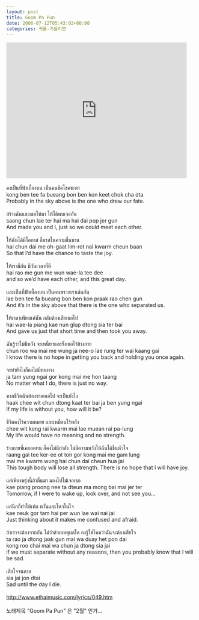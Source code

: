 ```yaml
---
layout: post
title: Goom Pa Pun
date: 2006-07-12T05:43:02+00:00
categories: 귀를-기울이면
---
```

<iframe width="480" height="360" src="http://www.youtube.com/embed/OZkiZ3NbJEI" frameborder="0" allowfullscreen></iframe><br />
<div class="box"><br />
คงเป็นที่ฟ้าเบื้องบน เป็นคนขีดโชคชะตา<br />
kong ben tee fa bueang bon ben kon keet chok cha dta<br />
Probably in the sky above is the one who drew our fate.<br />
<br />สร้างฉันและเธอให้มา ให้ได้พบเจอกัน<br />
saang chun lae ter hai ma hai dai pop jer gun<br />
And made you and I, just so we could meet each other.<br />
<br />ให้ฉันได้มีโอกาส ลิ้มรสในความชื่นบาน<br />
hai chun dai me oh-gaat lim-rot nai kwarm cheun baan<br />
So that I’d have the chance to taste the joy.<br />
<br />ให้เรามีกัน มีวันเวลาที่ดี<br />
hai rao me gun me wun wae-la tee dee<br />
and so we’d have each other, and this great day.<br />
<br />และเป็นที่ฟ้าเบื้องบน เป็นคนพรากเราเช่นกัน<br />
lae ben tee fa bueang bon ben kon praak rao chen gun<br />
And it’s in the sky above that there is the one who separated us.<br />
<br />ให้เวลาเพียงแค่นั้น กลับต้องเสียเธอไป<br />
hai wae-la piang kae nun glup dtong sia ter bai<br />
And gave us just that short time and then took you away.<br />
<br />ฉันรู้ว่าไม่มีหวัง จะเหนี่ยวและรั้งเธอไว้ข้างกาย<br />
chun roo wa mai me wung ja nee-o lae rung ter wai kaang gai<br />
I know there is no hope in getting you back and holding you once again.<br />
<br />จะทำยังไงก็คงไม่มีหนทาง<br />
ja tam yung ngai gor kong mai me hon taang<br />
No matter what I do, there is just no way.<br />
<br />หากชีวิตฉันต้องขาดเธอไป จะเป็นยังไง<br />
haak chee wit chun dtong kaat ter bai ja ben yung ngai<br />
If my life is without you, how will it be?<br />
<br />ชีวิตคงไร้ความหมาย และเหมือนไร้พลัง<br />
chee wit kong rai kwarm mai lae muean rai pa-lung<br />
My life would have no meaning and no strength.<br />
<br />ร่างกายที่เคยอดทน ก็คงไม่มีกำลัง ไม่มีความหวังให้ฉันได้ชื่นหัวใจ<br />
raang gai tee ker-ee ot ton gor kong mai me gam lung<br />
mai me kwarm wung hai chun dai cheun hua jai<br />
This tough body will lose all strength. There is no hope that I will have joy.<br />
<br />แค่เพียงพรุ่งนี้ถ้าตื่นมา มองไปไม่เจอเธอ<br />
kae piang proong nee ta dteun ma mong bai mai jer ter<br />
Tomorrow, if I were to wake up, look over, and not see you...<br />
<br />แค่นึกก็ทำให้เพ้อ หวั่นและไหวในใจ<br />
kae neuk gor tam hai per wun lae wai nai jai<br />
Just thinking about it makes me confused and afraid.<br />
<br />ถ้าเราจะต้องจากกัน ไม่ว่าด้วยเหตุผลใด คงรู้ใช่ไหมว่าฉันจะต้องเสียใจ<br />
ta rao ja dtong jaak gun mai wa duay het pon dai<br />
kong roo chai mai wa chun ja dtong sia jai<br />
if we must separate without any reasons, then you probably know that I will be sad.<br />
<br />เสียใจจนตาย<br />
sia jai jon dtai<br />
Sad until the day I die.<br />
</div><br />
<a href="http://www.ethaimusic.com/lyrics/049.htm">http://www.ethaimusic.com/lyrics/049.htm</a><br />
<br />노래제목 "Goom Pa Pun" 은 "2월" 인가...
